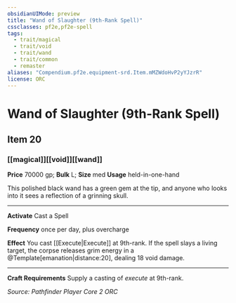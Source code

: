 ```yaml
---
obsidianUIMode: preview
title: "Wand of Slaughter (9th-Rank Spell)"
cssclasses: pf2e,pf2e-spell
tags:
  - trait/magical
  - trait/void
  - trait/wand
  - trait/common
  - remaster
aliases: "Compendium.pf2e.equipment-srd.Item.mMZWdoHvP2yYJzrR"
license: ORC
---
```

# Wand of Slaughter (9th-Rank Spell)
## Item 20
### [[magical]][[void]][[wand]]


**Price** 70000 gp; 
**Bulk** L; **Size** med
**Usage** held-in-one-hand

This polished black wand has a green gem at the tip, and anyone who looks into it sees a reflection of a grinning skull.

* * *

**Activate** Cast a Spell

**Frequency** once per day, plus overcharge

**Effect** You cast [[Execute|Execute]] at 9th-rank. If the spell slays a living target, the corpse releases grim energy in a @Template\[emanation|distance:20\], dealing 18 void damage.

* * *

**Craft Requirements** Supply a casting of _execute_ at 9th-rank.

*Source: Pathfinder Player Core 2*
*ORC*